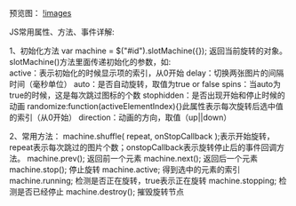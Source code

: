 预览图：
[!images](https://github.com/eleven-123/jquery.slotmachine/blob/master/preview/GIF.gif)

JS常用属性、方法、事件详解:

1、初始化方法 var machine = $("#id").slotMachine({}); 返回当前旋转的对象。
     slotMachine()方法里面传递初始化的参数，如:     
          active：表示初始化的时候显示项的索引，从0开始 
          delay：切换两张图片的间隔时间（毫秒单位）
          auto：是否自动旋转，取值为true or false
          spins：当auto为true的时候，这是每次跳过图标的个数
          stophidden：是否出现开始和停止时候的动画 
          randomize:function(activeElementIndex){}此属性表示每次旋转后选中值的索引（从0开始）
          direction：动画的方向，取值（up||down）

2、常用方法：
     machine.shuffle( repeat, onStopCallback );表示开始旋转，repeat表示每次跳过的图片个数；onstopCallback表示旋转停止后的事件回调方法。
     machine.prev(); 返回前一个元素
     machine.next(); 返回后一个元素
     machine.stop(); 停止旋转
     machine.active; 得到选中的元素的索引
     machine.running; 检测是否正在旋转，true表示正在旋转
     machine.stopping; 检测是否已经停止 
     machine.destroy(); 摧毁旋转节点
